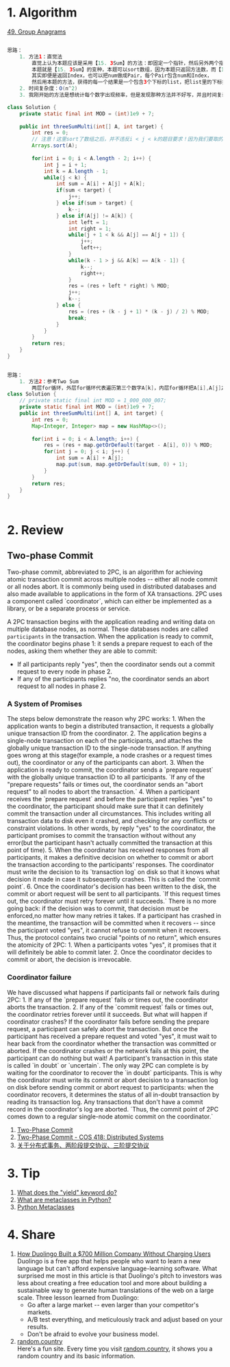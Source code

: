 # 1. Algorithm

[49. Group Anagrams](https://leetcode.com/problems/group-anagrams/description/)
```Java

思路：
    1. 方法1：直觉法
        直觉上认为本题应该是采用【15. 3Sum】的方法：即固定一个指针，然后另外两个指针一前一后向中间走
        本题就是【15. 3Sum】的变种，本题可以sort数组，因为本题只返回方法数，而【15. 3Sum】需要返回Index
        其实即便是返回Index，也可以把num做成Pair，每个Pair包含num和Index，
        然后用本题的方法，获得的每一个结果是一个包含3个下标的list，把list里的下标排序即可！
    2. 时间复杂度：O(n^2)
    3. 我刚开始的方法是想统计每个数字出现频率，但是发现那种方法并不好写，并且时间复杂度依然是O(n^2)

class Solution {
    private static final int MOD = (int)1e9 + 7;
    
    public int threeSumMulti(int[] A, int target) {
        int res = 0;
        // 注意！这里sort了数组之后，并不违反i < j < k的题目要求！因为我们要取的是方法数，不是下标！
        Arrays.sort(A);
        
        for(int i = 0; i < A.length - 2; i++) {
            int j = i + 1;
            int k = A.length - 1;
            while(j < k) {
                int sum = A[i] + A[j] + A[k];
                if(sum < target) {
                    j++;
                } else if(sum > target) {
                    k--;
                } else if(A[j] != A[k]) {
                    int left = 1;
                    int right = 1;
                    while(j + 1 < k && A[j] == A[j + 1]) {
                        j++;
                        left++;
                    }
                    while(k - 1 > j && A[k] == A[k - 1]) {
                        k--;
                        right++;
                    }
                    res = (res + left * right) % MOD;
                    j++;
                    k--;
                } else {
                    res = (res + (k - j + 1) * (k - j) / 2) % MOD;
                    break;
                }
            }
        }
        return res;
    }
}
    

思路：
    1. 方法2：参考Two Sum
        两层for循环，外层for循环代表遍历第三个数字A[k]，内层for循环把A[i],A[j]之和sum全部放入map里！
class Solution {
    // private static final int MOD = 1_000_000_007;
    private static final int MOD = (int)1e9 + 7;
    public int threeSumMulti(int[] A, int target) {
        int res = 0;
        Map<Integer, Integer> map = new HashMap<>();
        
        for(int i = 0; i < A.length; i++) {
            res = (res + map.getOrDefault(target - A[i], 0)) % MOD;
            for(int j = 0; j < i; j++) {
                int sum = A[i] + A[j];
                map.put(sum, map.getOrDefault(sum, 0) + 1);
            }
        }
        return res;
    }
}
    

```

# 2. Review
## Two-phase Commit
<p>
Two-phase commit, abbreviated to 2PC, is an algorithm for achieving atomic transaction commit across multiple nodes -- either all node commit or all nodes abort. It is commonly being used in distributed databases and also made available to applications in the form of XA transactions.
2PC uses a component called `coordinator`, which can either be implemented as a library, or be a separate process or service.

A 2PC transaction begins with the application reading and writing data on multiple database nodes, as normal. These databases nodes are called `participants` in the transaction. When the application is ready to commit, the coordinator begins phase 1: it sends a prepare request to each of the nodes, asking them whether they are able to commit:
  - If all participants reply "yes", then the coordinator sends out a commit request to every node in phase 2.
  - If any of the participants replies "no, the coordinator sends an abort request to all nodes in phase 2.
</p>

### A System of Promises
<p>
The steps below demonstrate the reason why 2PC works:
  1. When the application wants to begin a distributed transaction, it requests a globally unique transaction ID from the coordinator. 
  2. The application begins a single-node transaction on each of the participants, and attaches the globally unique transaction ID to the single-node transaction. If anything goes wrong at this stage(for example, a node crashes or a request times out), the coordinator or any of the participants can abort.
  3. When the application is ready to commit, the coordinator sends a `prepare request` with the globally unique transaction ID to all participants. `If any of the "prepare requests" fails or times out, the coordinator sends an "abort request" to all nodes to abort the transaction.`
  4. When a participant receives the `prepare request` and before the participant replies "yes" to the coordinator, the participant should make sure that it can definitely commit the transaction under all circumstances. This includes writing all transaction data to disk even it crashed, and checking for any conflicts or constraint violations. In other words, by reply "yes" to the coordinator, the participant promises to commit the transaction without without any error(but the participant hasn't actually committed the transaction at this point of time). 
  5. When the coordinator has received responses from all participants, it makes a definitive decision on whether to commit or abort the transaction according to the participants' responses. The coordinator must write the decision to its `transaction log` on disk so that it knows what decision it made in case it subsequently crashes. This is called the `commit point`.
  6. Once the coordinator's decision has been written to the disk, the commit or abort request will be sent to all participants. `If this request times out, the coordinator must retry forever until it succeeds.` There is no more going back: if the decision was to commit, that decision must be enforced,no matter how many retries it takes. If a participant has crashed in the meantime, the transaction will be committed when it recovers -- since the participant voted "yes", it cannot refuse to commit when it recovers.  
Thus, the protocol contains two crucial "points of no return", which ensures the atomicity of 2PC:
  1. When a participants votes "yes", it promises that it will definitely be able to commit later.
  2. Once the coordinator decides to commit or abort, the decision is irrevocable.
</p>

### Coordinator failure
<p>
We have discussed what happens if participants fail or network fails during 2PC:
  1. If any of the `prepare request` fails or times out, the coordinator aborts the transaction.
  2. If any of the `commit request` fails or times out, the coordinator retries forever until it succeeds.
But what will happen if coordinator crashes?
If the coordinator fails before sending the prepare request, a participant can safely abort the transaction. But once the participant has received a prepare request and voted "yes", it must wait to hear back from the coordinator whether the transaction was committed or aborted. If the coordinator crashes or the network fails at this point, the participant can do nothing but wait! A participant's transaction in this state is called `in doubt` or `uncertain`.
The only way 2PC can complete is by waiting for the coordinator to recover the `in doubt` participants. This is why the coordinator must write its commit or abort decision to a transaction log on disk before sending commit or abort request to participants: when the coordinator recovers, it determines the status of all in-doubt transaction by reading its transaction log. Any transactions that don't have a commit record in the coordinator's log are aborted. `Thus, the commit point of 2PC comes down to a regular single-node atomic commit on the coordinator.`

  1. [Two-Phase Commit](https://www.coursera.org/lecture/cloud-computing-2/2-2-two-phase-commit-5hKqB)
  2. [Two-Phase Commit - COS 418: Distributed Systems](https://www.cs.princeton.edu/courses/archive/fall16/cos418/docs/L6-2pc.pdf)
  3. [关于分布式事务、两阶段提交协议、三阶提交协议](https://www.hollischuang.com/archives/681)
</p>


# 3. Tip
  1. [What does the "yield" keyword do?](https://stackoverflow.com/questions/231767/what-does-the-yield-keyword-do?rq=1)</br>
  2. [What are metaclasses in Python?](https://stackoverflow.com/questions/100003/what-are-metaclasses-in-python?rq=1)</br>
  3. [Python Metaclasses](https://realpython.com/python-metaclasses/)</br>
  

# 4. Share
  1. [How Duolingo Built a $700 Million Company Without Charging Users](https://producthabits.com/duolingo-built-700-million-company-without-charging-users/?utm_source=wanqu.co&utm_campaign=Wanqu+Daily&utm_medium=website)</br>
    Duolingo is a free app that helps people who want to learn a new language but can't afford expensive language-learning  software.
    What surprised me most in this article is that Duolingo's pitch to investors was less about creating a free education tool and more about building a sustainable way to generate human translations of the web on a large scale.
    Three lesson learned from Duolingo:
      - Go after a large market -- even larger than your competitor's markets.
      - A/B test everything, and meticulously track and adjust based on your results.
      - Don't be afraid to evolve your business model.
  2. [random.country](https://random.country/)</br>
    Here's a fun site. Every time you visit [random.country](https://random.country/), it shows you a random country and its basic information.


  
  
  
  
  
